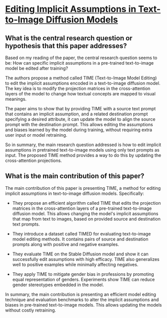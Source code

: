 # [Editing Implicit Assumptions in Text-to-Image Diffusion Models](https://arxiv.org/abs/2303.08084)

## What is the central research question or hypothesis that this paper addresses?

 Based on my reading of the paper, the central research question seems to be: How can specific implicit assumptions in a pre-trained text-to-image model be edited after training? 

The authors propose a method called TIME (Text-to-Image Model Editing) to edit the implicit assumptions encoded in a text-to-image diffusion model. The key idea is to modify the projection matrices in the cross-attention layers of the model to change how textual concepts are mapped to visual meanings.

The paper aims to show that by providing TIME with a source text prompt that contains an implicit assumption, and a related destination prompt specifying a desired attribute, it can update the model to align the source prompt with the destination prompt. This allows editing the assumptions and biases learned by the model during training, without requiring extra user input or model retraining.

So in summary, the main research question addressed is how to edit implicit assumptions in pretrained text-to-image models using only text prompts as input. The proposed TIME method provides a way to do this by updating the cross-attention projections.


## What is the main contribution of this paper?

 The main contribution of this paper is presenting TIME, a method for editing implicit assumptions in text-to-image diffusion models. Specifically:

- They propose an efficient algorithm called TIME that edits the projection matrices in the cross-attention layers of a pre-trained text-to-image diffusion model. This allows changing the model's implicit assumptions that map from text to images, based on provided source and destination text prompts.

- They introduce a dataset called TIMED for evaluating text-to-image model editing methods. It contains pairs of source and destination prompts along with positive and negative examples.

- They evaluate TIME on the Stable Diffusion model and show it can successfully edit assumptions with high efficacy. TIME also generalizes well to positive examples while minimally affecting negatives.

- They apply TIME to mitigate gender bias in professions by promoting equal representation of genders. Experiments show TIME can reduce gender stereotypes embedded in the model.

In summary, the main contribution is presenting an efficient model editing technique and evaluation benchmarks to alter the implicit assumptions and biases in pre-trained text-to-image models. This allows updating the models without costly retraining.
